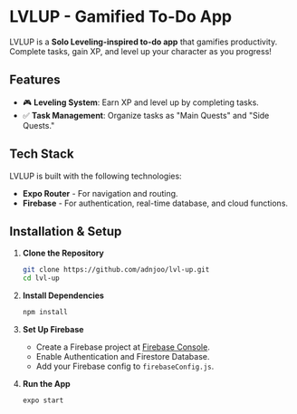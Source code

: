 # LVLUP - Gamified To-Do App

LVLUP is a **Solo Leveling-inspired to-do app** that gamifies productivity. Complete tasks, gain XP, and level up your character as you progress!

## Features
- 🎮 **Leveling System**: Earn XP and level up by completing tasks.
- ✅ **Task Management**: Organize tasks as "Main Quests" and "Side Quests."

## Tech Stack
LVLUP is built with the following technologies:

- **Expo Router** - For navigation and routing.
- **Firebase** - For authentication, real-time database, and cloud functions.

## Installation & Setup
1. **Clone the Repository**
   ```sh
   git clone https://github.com/adnjoo/lvl-up.git
   cd lvl-up
   ```
2. **Install Dependencies**
   ```sh
   npm install
   ```
3. **Set Up Firebase**
   - Create a Firebase project at [Firebase Console](https://console.firebase.google.com/).
   - Enable Authentication and Firestore Database.
   - Add your Firebase config to `firebaseConfig.js`.

4. **Run the App**
   ```sh
   expo start
   ```
